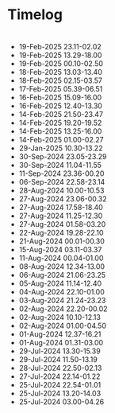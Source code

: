 # Timelog

#
- 19-Feb-2025 23.11-02.02
- 19-Feb-2025 13.29-18.00
- 19-Feb-2025 00.10-02.50
- 18-Feb-2025 13.03-13.40
- 18-Feb-2025 02.15-03.57
- 17-Feb-2025 05.39-06.51
- 16-Feb-2025 15.09-16.00
- 16-Feb-2025 12.40-13.30
- 14-Feb-2025 21.50-23.47
- 14-Feb-2025 19.20-19.52
- 14-Feb-2025 13.25-16.00
- 14-Feb-2025 01.00-02.27
- 29-Jan-2025 10.30-13.22
- 30-Sep-2024 23.05-23.29
- 30-Sep-2024 11.04-11.55
- 11-Sep-2024 23.36-00.20
- 06-Sep-2024 22.58-23.14
- 28-Aug-2024 10.00-10.53
- 27-Aug-2024 23.06-00.32
- 27-Aug-2024 17.58-18.40
- 27-Aug-2024 11.25-12.30
- 27-Aug-2024 01.58-03.20
- 22-Aug-2024 19.28-22.10
- 21-Aug-2024 00.01-00.30
- 15-Aug-2024 03.11-03.37
- 11-Aug-2024 00.04-01.00 
- 08-Aug-2024 12.34-13.00 
- 06-Aug-2024 21.06-23.25
- 05-Aug-2024 11.14-12.40
- 04-Aug-2024 22.10-01.00
- 03-Aug-2024 21.24-23.23
- 02-Aug-2024 22.20-00.02
- 02-Aug-2024 10.10-12.13
- 02-Aug-2024 01.00-04.50
- 01-Aug-2024 12.37-16.21
- 01-Aug-2024 01.31-03.00
- 29-Jul-2024 13.30-15.39
- 29-Jul-2024 11.50-13.19
- 28-Jul-2024 22.50-02.13
- 27-Jul-2024 22.14-01.22
- 25-Jul-2024 22.54-01.01
- 25-Jul-2024 13.20-14.03
- 25-Jul-2024 03.00-04.26

